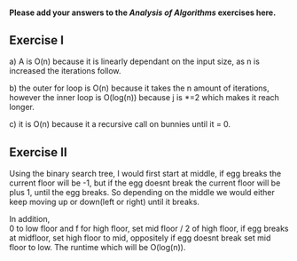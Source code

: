 #### Please add your answers to the ***Analysis of  Algorithms*** exercises here.

## Exercise I

a) A is O(n) because it is linearly dependant on the input size, as n is increased the iterations follow. 


b) the outer for loop is O(n) because it takes the n amount of iterations, however the inner loop is O(log(n)) because j is *=2 which makes it reach longer. 


c) it is O(n) because it a recursive call on bunnies until it = 0. 

## Exercise II

Using the binary search tree, I would first start at middle, if egg breaks the current floor will be -1, but if the egg doesnt break the current floor will be plus 1, until the egg breaks. So depending on the middle we would either keep moving up or down(left or right) until it breaks.

In  addition,  
0 to low floor and f for high floor, set mid floor / 2 of high floor, if egg breaks at midfloor, set high floor to mid, oppositely if egg doesnt break set mid floor to low. The runtime which will be O(log(n)). 


